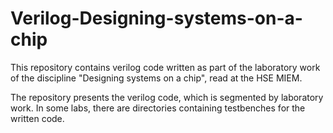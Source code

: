 # Verilog-Designing-systems-on-a-chip

This repository contains verilog code written as part of the laboratory work of the discipline "Designing systems on a chip", read at the HSE MIEM.


The repository presents the verilog code, which is segmented by laboratory work. In some labs, there are directories containing testbenches for the written code.
